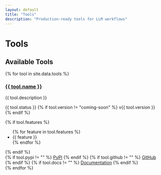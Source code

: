 ```yaml
---
layout: default
title: "Tools"
description: "Production-ready tools for LLM workflows"
---
```


# Tools

## Available Tools

{% for tool in site.data.tools %}
<div class="tool-card">
  <h3><a href="{{ tool.docs }}">{{ tool.name }}</a></h3>
  <p>{{ tool.description }}</p>
  
  <div class="tool-meta">
    <span class="status status-{{ tool.status }}">{{ tool.status }}</span>
    {% if tool.version != "coming-soon" %}
      <span class="version">v{{ tool.version }}</span>
    {% endif %}
  </div>
  
  {% if tool.features %}
  <ul class="features">
    {% for feature in tool.features %}
      <li>{{ feature }}</li>
    {% endfor %}
  </ul>
  {% endif %}
  
  <div class="tool-links">
    {% if tool.pypi != "" %}
      <a href="{{ tool.pypi }}" class="btn">PyPI</a>
    {% endif %}
    {% if tool.github != "" %}
      <a href="{{ tool.github }}" class="btn">GitHub</a>
    {% endif %}
    {% if tool.docs != "" %}
      <a href="{{ tool.docs }}" class="btn">Documentation</a>
    {% endif %}
  </div>
</div>
{% endfor %}